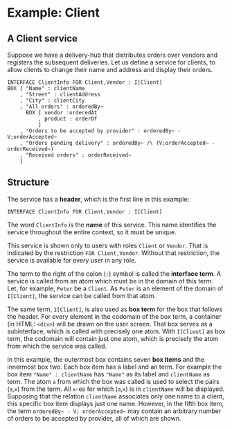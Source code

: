 # Example: Client

## A Client service

Suppose we have a delivery-hub that distributes orders over vendors and registers the subsequent deliveries. Let us define a service for clients, to allow clients to change their name and address and display their orders.

```text
INTERFACE ClientInfo FOR Client,Vendor : I[Client]
BOX [ "Name" : clientName
    , "Street" : clientAddress
    , "City" : clientCity
    , "All orders" : orderedBy~
      BOX [ vendor :orderedAt
          , product : orderOf
          ]
    , "Orders to be accepted by provider" : orderedBy~ - V;orderAccepted~
    , "Orders pending delivery" : orderedBy~ /\ (V;orderAccepted~ - orderReceived~)
    , "Received orders" : orderReceived~
    ]
```

## Structure

The service has a **header**, which is the first line in this example:

```text
INTERFACE ClientInfo FOR Client,Vendor : I[Client]
```

The word `ClientInfo` is the **name** of this service. This name identifies the service throughout the entire context, so it must be unique.

This service is shown only to users with roles `Client` or `Vendor`. That is indicated by the restriction `FOR Client,Vendor`. Without that restriction, the service is available for every user in any role.

The term to the right of the colon \(`:`\) symbol is called the **interface term**. A service is called from an atom which must be in the domain of this term. Let, for example, `Peter` be a `Client`. As `Peter` is an element of the domain of `I[Client]`, the service can be called from that atom.

The same term, `I[Client]`, is also used as **box term** for the box that follows the header. For every element in the codomain of the box term, a container \(in HTML: `<div>`\) will be drawn on the user screen. That box serves as a subinterface, which is called with precisely one atom. With `I[Client]` as box term, the codomain will contain just one atom, which is precisely the atom from which the service was called.

In this example, the outermost box contains seven **box items** and the innermost box two. Each box item has a label and an term. For example the box item `"Name" : clientName` has `"Name"` as its label and `clientName` as term. The atom `a` from which the box was called is used to select the pairs \(`a`,`x`\) from the term. All `x`-es for which \(`a`,`x`\) is in `clientName` will be displayed. Supposing that the relation `clientName` associates only one name to a client, this specific box item displays just one name. However, in the fifth box item, the term `orderedBy~ - V; orderAccepted~` may contain an arbitrary number of orders to be accepted by provider, all of which are shown.

